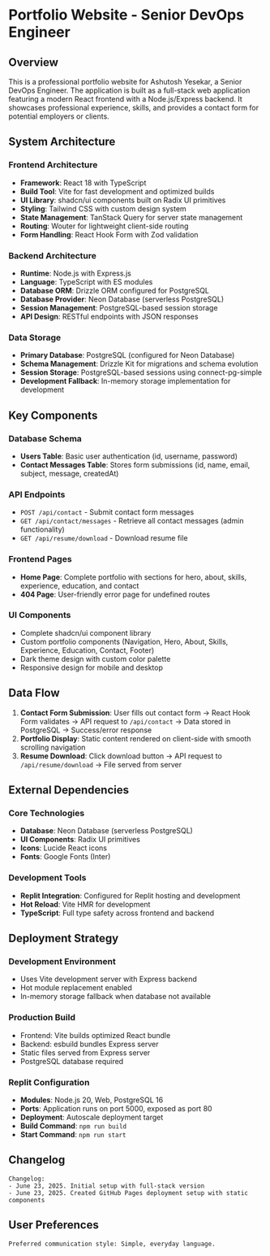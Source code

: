 # Portfolio Website - Senior DevOps Engineer

## Overview

This is a professional portfolio website for Ashutosh Yesekar, a Senior DevOps Engineer. The application is built as a full-stack web application featuring a modern React frontend with a Node.js/Express backend. It showcases professional experience, skills, and provides a contact form for potential employers or clients.

## System Architecture

### Frontend Architecture
- **Framework**: React 18 with TypeScript
- **Build Tool**: Vite for fast development and optimized builds
- **UI Library**: shadcn/ui components built on Radix UI primitives
- **Styling**: Tailwind CSS with custom design system
- **State Management**: TanStack Query for server state management
- **Routing**: Wouter for lightweight client-side routing
- **Form Handling**: React Hook Form with Zod validation

### Backend Architecture
- **Runtime**: Node.js with Express.js
- **Language**: TypeScript with ES modules
- **Database ORM**: Drizzle ORM configured for PostgreSQL
- **Database Provider**: Neon Database (serverless PostgreSQL)
- **Session Management**: PostgreSQL-based session storage
- **API Design**: RESTful endpoints with JSON responses

### Data Storage
- **Primary Database**: PostgreSQL (configured for Neon Database)
- **Schema Management**: Drizzle Kit for migrations and schema evolution
- **Session Storage**: PostgreSQL-based sessions using connect-pg-simple
- **Development Fallback**: In-memory storage implementation for development

## Key Components

### Database Schema
- **Users Table**: Basic user authentication (id, username, password)
- **Contact Messages Table**: Stores form submissions (id, name, email, subject, message, createdAt)

### API Endpoints
- `POST /api/contact` - Submit contact form messages
- `GET /api/contact/messages` - Retrieve all contact messages (admin functionality)
- `GET /api/resume/download` - Download resume file

### Frontend Pages
- **Home Page**: Complete portfolio with sections for hero, about, skills, experience, education, and contact
- **404 Page**: User-friendly error page for undefined routes

### UI Components
- Complete shadcn/ui component library
- Custom portfolio components (Navigation, Hero, About, Skills, Experience, Education, Contact, Footer)
- Dark theme design with custom color palette
- Responsive design for mobile and desktop

## Data Flow

1. **Contact Form Submission**: User fills out contact form → React Hook Form validates → API request to `/api/contact` → Data stored in PostgreSQL → Success/error response
2. **Portfolio Display**: Static content rendered on client-side with smooth scrolling navigation
3. **Resume Download**: Click download button → API request to `/api/resume/download` → File served from server

## External Dependencies

### Core Technologies
- **Database**: Neon Database (serverless PostgreSQL)
- **UI Components**: Radix UI primitives
- **Icons**: Lucide React icons
- **Fonts**: Google Fonts (Inter)

### Development Tools
- **Replit Integration**: Configured for Replit hosting and development
- **Hot Reload**: Vite HMR for development
- **TypeScript**: Full type safety across frontend and backend

## Deployment Strategy

### Development Environment
- Uses Vite development server with Express backend
- Hot module replacement enabled
- In-memory storage fallback when database not available

### Production Build
- Frontend: Vite builds optimized React bundle
- Backend: esbuild bundles Express server
- Static files served from Express server
- PostgreSQL database required

### Replit Configuration
- **Modules**: Node.js 20, Web, PostgreSQL 16
- **Ports**: Application runs on port 5000, exposed as port 80
- **Deployment**: Autoscale deployment target
- **Build Command**: `npm run build`
- **Start Command**: `npm run start`

## Changelog

```
Changelog:
- June 23, 2025. Initial setup with full-stack version
- June 23, 2025. Created GitHub Pages deployment setup with static components
```

## User Preferences

```
Preferred communication style: Simple, everyday language.
```